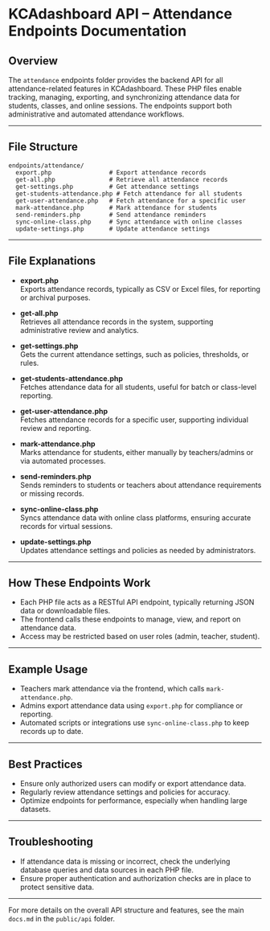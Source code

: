 # KCAdashboard API – Attendance Endpoints Documentation

## Overview

The `attendance` endpoints folder provides the backend API for all attendance-related features in KCAdashboard. These PHP files enable tracking, managing, exporting, and synchronizing attendance data for students, classes, and online sessions. The endpoints support both administrative and automated attendance workflows.

---

## File Structure

```
endpoints/attendance/
  export.php                # Export attendance records
  get-all.php               # Retrieve all attendance records
  get-settings.php          # Get attendance settings
  get-students-attendance.php # Fetch attendance for all students
  get-user-attendance.php   # Fetch attendance for a specific user
  mark-attendance.php       # Mark attendance for students
  send-reminders.php        # Send attendance reminders
  sync-online-class.php     # Sync attendance with online classes
  update-settings.php       # Update attendance settings
```

---

## File Explanations

- **export.php**  
  Exports attendance records, typically as CSV or Excel files, for reporting or archival purposes.

- **get-all.php**  
  Retrieves all attendance records in the system, supporting administrative review and analytics.

- **get-settings.php**  
  Gets the current attendance settings, such as policies, thresholds, or rules.

- **get-students-attendance.php**  
  Fetches attendance data for all students, useful for batch or class-level reporting.

- **get-user-attendance.php**  
  Fetches attendance records for a specific user, supporting individual review and reporting.

- **mark-attendance.php**  
  Marks attendance for students, either manually by teachers/admins or via automated processes.

- **send-reminders.php**  
  Sends reminders to students or teachers about attendance requirements or missing records.

- **sync-online-class.php**  
  Syncs attendance data with online class platforms, ensuring accurate records for virtual sessions.

- **update-settings.php**  
  Updates attendance settings and policies as needed by administrators.

---

## How These Endpoints Work

- Each PHP file acts as a RESTful API endpoint, typically returning JSON data or downloadable files.
- The frontend calls these endpoints to manage, view, and report on attendance data.
- Access may be restricted based on user roles (admin, teacher, student).

---

## Example Usage

- Teachers mark attendance via the frontend, which calls `mark-attendance.php`.
- Admins export attendance data using `export.php` for compliance or reporting.
- Automated scripts or integrations use `sync-online-class.php` to keep records up to date.

---

## Best Practices

- Ensure only authorized users can modify or export attendance data.
- Regularly review attendance settings and policies for accuracy.
- Optimize endpoints for performance, especially when handling large datasets.

---

## Troubleshooting

- If attendance data is missing or incorrect, check the underlying database queries and data sources in each PHP file.
- Ensure proper authentication and authorization checks are in place to protect sensitive data.

---

For more details on the overall API structure and features, see the main `docs.md` in the `public/api` folder.
